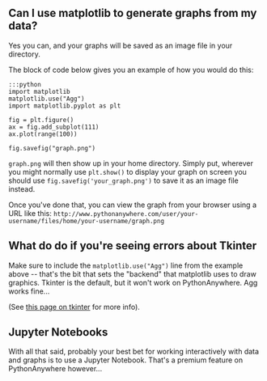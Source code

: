 
<!--
.. title: MatplotLib graphs
.. slug: MatplotLibGraphs
.. date: 2015-05-13 14:35:28 UTC+01:00
.. tags:
.. category:
.. link:
.. description:
.. type: text
-->





## Can I use matplotlib to generate graphs from my data?


Yes you can, and your graphs will be saved as an image file in your directory.

The block of code below gives you an example of how you would do this:

    :::python
    import matplotlib
    matplotlib.use("Agg")
    import matplotlib.pyplot as plt

    fig = plt.figure()
    ax = fig.add_subplot(111)
    ax.plot(range(100))

    fig.savefig("graph.png")



`graph.png` will then show up in your home directory. Simply put, wherever you
might normally use `plt.show()` to display your graph on screen you should use
`fig.savefig('your_graph.png')` to save it as an image file instead.


Once you've done that, you can view the graph from your browser using a URL
like this:
`http://www.pythonanywhere.com/user/your-username/files/home/your-username/graph.png`


## What do do if you're seeing errors about Tkinter

Make sure to include the `matplotlib.use("Agg")` line from the example above --
that's the bit that sets the "backend" that matplotlib uses to draw graphics.
Tkinter is the default, but it won't work on PythonAnywhere.  Agg works fine...

(See [this page on tkinter](/pages/TkinterPygameEtc) for more info).


## Jupyter Notebooks

With all that said, probably your best bet for working interactively with data
and graphs is to use a Jupyter Notebook.  That's a premium feature on
PythonAnywhere however...

